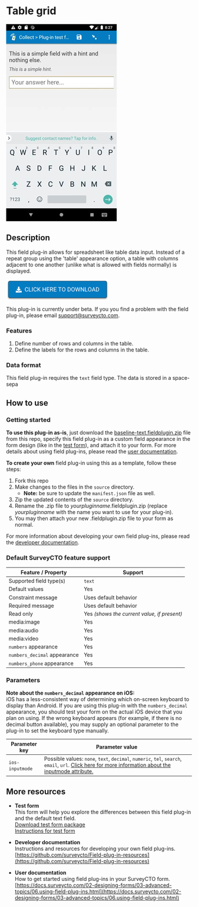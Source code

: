 # Table grid

![Default appearance for the 'table-grid' field plug-in](extras/preview.jpg)

## Description

This field plug-in allows for spreadsheet like table data input. Instead of a repeat group using the 'table' appearance option, a table with columns adjacent to one another (unlike what is allowed with fields normally) is displayed.

[![Download now](extras/download-button.png)](https://github.com/surveycto/baseline-text/raw/master/baseline-text.fieldplugin.zip)

This plug-in is currently under beta. If you you find a problem with the field plug-in, please email support@surveycto.com.

### Features

1. Define number of rows and columns in the table.
1. Define the labels for the rows and columns in the table.

### Data format

This field plug-in requires the `text` field type.
The data is stored in a space-sepa

## How to use

### Getting started

**To use this plug-in as-is**, just download the [baseline-text.fieldplugin.zip](https://github.com/surveycto/baseline-text/raw/master/extras/test-form/test-form-package.zip) file from this repo, specify this field plug-in as a custom field appearance in the form design (like in the [test form](https://github.com/surveycto/baseline-text/raw/master/extras/test-form/test-form-package.zip)), and attach it to your form. For more details about using field plug-ins, please read the [user documentation](https://docs.surveycto.com/02-designing-forms/03-advanced-topics/06.using-field-plug-ins.html).

**To create your own** field plug-in using this as a template, follow these steps:

1. Fork this repo
1. Make changes to the files in the `source` directory.  
    * **Note:** be sure to update the `manifest.json` file as well.
1. Zip the updated contents of the `source` directory.
1. Rename the .zip file to *yourpluginname*.fieldplugin.zip (replace *yourpluginname* with the name you want to use for your plug-in).
1. You may then attach your new .fieldplugin.zip file to your form as normal.

For more information about developing your own field plug-ins, please read the [developer documentation](https://github.com/surveycto/Field-plug-in-resources).

### Default SurveyCTO feature support

| Feature / Property | Support |
| --- | --- |
| Supported field type(s) | `text`|
| Default values | Yes |
| Constraint message | Uses default behavior |
| Required message | Uses default behavior |
| Read only | Yes *(shows the current value, if present)* |
| media:image | Yes |
| media:audio | Yes |
| media:video | Yes |
| `numbers` appearance | Yes |
| `numbers_decimal` appearance | Yes |
| `numbers_phone` appearance | Yes |

### Parameters

**Note about the `numbers_decimal` appearance on iOS:**  
iOS has a less-consistent way of determining which on-screen keyboard to display than Android. If you are using this plug-in with the `numbers_decimal` appearance, you should test your form on the actual iOS device that you plan on using. If the wrong keyboard appears (for example, if there is no decimal button available), you may supply an optional parameter to the plug-in to set the keyboard type manually. 

| Parameter key | Parameter value |
| --- | --- |
| `ios-inputmode` | Possible values: `none`, `text`, `decimal`, `numeric`, `tel`, `search`, `email`, `url`. [Click here for more information about the inputmode attribute.](https://css-tricks.com/everything-you-ever-wanted-to-know-about-inputmode)|

## More resources

* **Test form**  
This form will help you explore the differences between this field plug-in and the default text field.  
[Download test form package](https://github.com/surveycto/baseline-text/raw/master/extras/test-form/test-form-package.zip)  
[Instructions for test form](/extras/test-form/README.md)

* **Developer documentation**  
Instructions and resources for developing your own field plug-ins.  
[https://github.com/surveycto/Field-plug-in-resources](https://github.com/surveycto/Field-plug-in-resources)

* **User documentation**  
How to get started using field plug-ins in your SurveyCTO form.  
[https://docs.surveycto.com/02-designing-forms/03-advanced-topics/06.using-field-plug-ins.html](https://docs.surveycto.com/02-designing-forms/03-advanced-topics/06.using-field-plug-ins.html)
